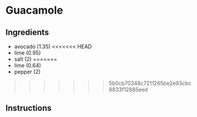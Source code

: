 # Guacamole
## Ingredients
* avocado (1.35)
<<<<<<< HEAD
* lime (0.95)
* salt (2)
=======
* lime (0.64)
* pepper (2)
>>>>>>> 5b0cb70348c7211265be2e93cbc8833f12885eed
## Instructions

